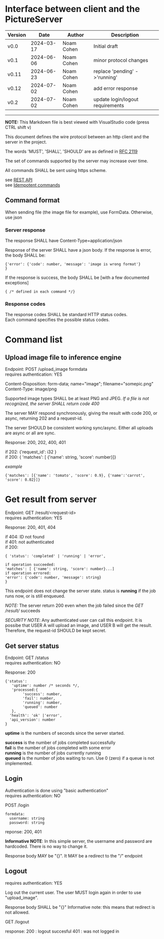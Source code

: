 # Interface between client and the PictureServer

| Version | Date       | Author | Description   |
|---------|------------|--------|---------------|
| v0.0    | 2024-03-17 | Noam Cohen | Initial draft |
| v0.1    | 2024-06-06 | Noam Cohen | minor protocol changes|
| v0.11   | 2024-06-23 | Noam Cohen | replace 'pending' ->'running' |
| v0.12   | 2024-07-02 | Noam Cohen | add error response |
| v0.2    | 2024-07-02 | Noam Cohen | update login/logout requirements |

<hr>

**NOTE:** This Markdown file is best viewed with VisualStudio code (press CTRL shift v)

This document defines the wire protocol between an http client and the server in the project.

The words 'MUST', 'SHALL', 'SHOULD' are as defined in [RFC 2119](https://www.rfc-editor.org/rfc/rfc2119)

The set of commands supported by the server may increase over time.

All commands SHALL be sent using https scheme.

see [REST API](https://stackoverflow.blog/2020/03/02/best-practices-for-rest-api-design/)<br>
see [Idempotent commands](https://restfulapi.net/idempotent-rest-apis/)

## Command format

When sending file (the image file for example), use FormData. Otherwise, use json


### Server response
The response SHALL have Content-Type=application/json

Response of the server SHALL have a json body. If the response is error, the body SHALL be:
```asciidoc
{'error': {'code': number, 'message': 'image is wrong format'}
}
```
If the response is success, the body SHALL be [with a few documented exceptions]
```
{ /* defined in each command */}
```

### Response codes
The response codes SHALL be standard HTTP status codes. <br>
Each command specifies the possible status codes.

# Command list 

## Upload image file to inference engine


Endpoint: POST /upload_image  formdata<br>
requires authentication: YES

Content-Disposition: form-data; name="image"; filename="somepic.png"
Content-Type: image/png

Supported image types SHALL be at least PNG and JPEG. *If a file is not recognized, the server SHALL return code 400*

The server MAY respond synchronously, giving the result with code 200, or async, returning 202 and a request-id.

The server SHOULD be consistent working sync/async. Either all uploads are async or all are sync.


Response: 200, 202, 400, 401

if 202: {'request_id': i32 } <br>
if 200: { 'matches': [ {'name': string, 'score': number}]}

*example* 
```
{'matches': [{'name': 'tomato', 'score': 0.9}, {'name':'carrot', 'score': 0.02}]}
```

# Get result from server
Endpoint: GET /result/\<request-id\> <br>
requires authentication: YES

Response: 200, 401, 404

if 404: ID not found<br>
if 401: not authenticated <br>
if 200: 
```
{ 'status': 'completed' | 'running' | 'error',

if operation succeeded:
'matches': [ {'name': string, 'score': number}...]
if operation errored:
'error': {'code': number, 'message': string}
}
```

This endpoint does not change the server state. 
status is **running** if the job runs now, or is still enqueued. 

*NOTE:* The server return 200 even when the job failed since the *GET /result/* succeeds

*SECURITY NOTE*: Any authenticated user can call this endpoint. It is possibe that USER A will upload an image, and USER B will get the result. Therefore, the request-id SHOULD be kept secret.




## Get server status
Endpoint: GET /status <br>
requires authentication: NO

Response: 200
```
{'status':
   'uptime': number /* seconds */,
   'processed:{
        'success': number,
        'fail': number,
        'running': number,
        'queued': number
   },
  'health': 'ok' |'error',
  'api_version': number
}
```
**uptime** is the numbers of seconds since the server started.

**success** is the number of jobs completed successfully<br>
**fail** is the number of jobs completed with some error <br>
**running** is the number of jobs currently running<br>
**queued** is the number of jobs waiting to run. Use 0 (zero) if a queue is not implemented.





## Login
Authentication is done using "basic authentication" <br>
requires authentication: NO

POST /login 

```
formdata:
  username: string
  password: string
```
reponse: 200, 401

**Informative NOTE**: In this simple server, the username and password are hardcoded. There is no way to change it.

Response body MAY be "{}". It MAY be a redirect to the "/" endpoint

## Logout
requires authentication: YES

Log out the current user. The user MUST login again in order to use "upload_image".

Response body SHALL be "{}"
Informative note: this means that redirect is not allowed.


GET /logout

response: 200 : logout succesful
          401 : was not logged in



